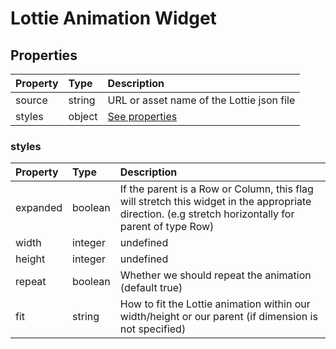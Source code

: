 # Lottie Animation Widget

## Properties

| Property | Type   | Description                               |
| :------- | :----- | :---------------------------------------- |
| source   | string | URL or asset name of the Lottie json file |
| styles   | object | [See properties](#styles)                 |

### styles

| Property | Type    | Description                                                                                                                                          |
| :------- | :------ | :--------------------------------------------------------------------------------------------------------------------------------------------------- |
| expanded | boolean | If the parent is a Row or Column, this flag will stretch this widget in the appropriate direction. (e.g stretch horizontally for parent of type Row) |
| width    | integer | undefined                                                                                                                                            |
| height   | integer | undefined                                                                                                                                            |
| repeat   | boolean | Whether we should repeat the animation (default true)                                                                                                |
| fit      | string  | How to fit the Lottie animation within our width/height or our parent (if dimension is not specified)                                                |
